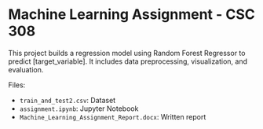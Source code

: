 # Machine Learning Assignment - CSC 308
This project builds a regression model using Random Forest Regressor to predict [target_variable].
It includes data preprocessing, visualization, and evaluation.

Files:
- `train_and_test2.csv`: Dataset
- `assignment.ipynb`: Jupyter Notebook
- `Machine_Learning_Assignment_Report.docx`: Written report

